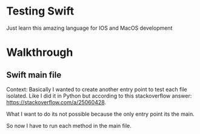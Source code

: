 # Testing Swift

Just learn this amazing language for IOS and MacOS development


# Walkthrough

## Swift main file

Context: Basically I wanted to create another entry point to test each file isolated. Like 
I did it in Python but according to this stackoverflow answer: https://stackoverflow.com/a/25060428.

What I want to do its not possible because the only entry point its the main.

So now I have to run each method in the main file.



